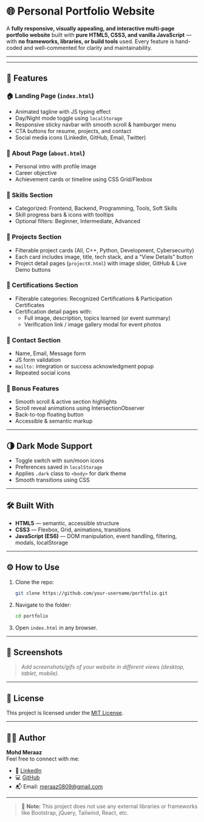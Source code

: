 # 🌐 Personal Portfolio Website

A **fully responsive, visually appealing, and interactive multi-page portfolio website** built with **pure HTML5, CSS3, and vanilla JavaScript** — with **no frameworks, libraries, or build tools** used. Every feature is hand-coded and well-commented for clarity and maintainability.

---

---

## 🚀 Features

### 🏠 Landing Page (`index.html`)
- Animated tagline with JS typing effect
- Day/Night mode toggle using `localStorage`
- Responsive sticky navbar with smooth scroll & hamburger menu
- CTA buttons for resume, projects, and contact
- Social media icons (LinkedIn, GitHub, Email, Twitter)

### 👤 About Page (`about.html`)
- Personal intro with profile image
- Career objective
- Achievement cards or timeline using CSS Grid/Flexbox

### 🧠 Skills Section
- Categorized: Frontend, Backend, Programming, Tools, Soft Skills
- Skill progress bars & icons with tooltips
- Optional filters: Beginner, Intermediate, Advanced

### 💼 Projects Section
- Filterable project cards (All, C++, Python, Development, Cybersecurity)
- Each card includes image, title, tech stack, and a "View Details" button
- Project detail pages (`projectX.html`) with image slider, GitHub & Live Demo buttons

### 📜 Certifications Section
- Filterable categories: Recognized Certifications & Participation Certificates
- Certification detail pages with:
  - Full image, description, topics learned (or event summary)
  - Verification link / image gallery modal for event photos

### 📩 Contact Section
- Name, Email, Message form
- JS form validation
- `mailto:` integration or success acknowledgment popup
- Repeated social icons

### 🔧 Bonus Features
- Smooth scroll & active section highlights
- Scroll reveal animations using IntersectionObserver
- Back-to-top floating button
- Accessible & semantic markup

---

## 🌗 Dark Mode Support

- Toggle switch with sun/moon icons
- Preferences saved in `localStorage`
- Applies `.dark` class to `<body>` for dark theme
- Smooth transitions using CSS

---

## 🛠️ Built With

- **HTML5** — semantic, accessible structure
- **CSS3** — Flexbox, Grid, animations, transitions
- **JavaScript (ES6)** — DOM manipulation, event handling, filtering, modals, localStorage

---

## ⚙️ How to Use

1. Clone the repo:
   ```bash
   git clone https://github.com/your-username/portfolio.git
   ```

2. Navigate to the folder:
   ```bash
   cd portfolio
   ```

3. Open `index.html` in any browser.

---

## 📸 Screenshots

> _Add screenshots/gifs of your website in different views (desktop, tablet, mobile)._

---

## 📄 License

This project is licensed under the [MIT License](LICENSE).

---

## 🙋‍♂️ Author

**Mohd Meraaz**  
Feel free to connect with me:

- 💼 [LinkedIn](https://linkedin.com/in/yourprofile)
- 💻 [GitHub](https://github.com/yourusername)
- 📬 Email: meraaz0809@gmail.com

---

> 🚫 **Note:** This project does not use any external libraries or frameworks like Bootstrap, jQuery, Tailwind, React, etc.
